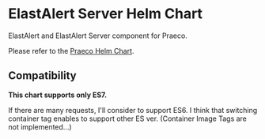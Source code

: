 # ElastAlert Server Helm Chart

ElastAlert and ElastAlert Server component for Praeco.

Please refer to the [Praeco Helm Chart](https://github.com/daichi703n/praeco-helm).

## Compatibility
**This chart supports only ES7.**

If there are many requests, I'll consider to support ES6. I think that switching container tag enables to support other ES ver. (Container Image Tags are not implemented...)
